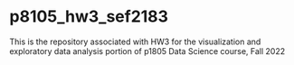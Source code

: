 # p8105_hw3_sef2183

This is the repository associated with HW3 for the visualization and exploratory data analysis portion of p1805 Data Science course, Fall 2022
